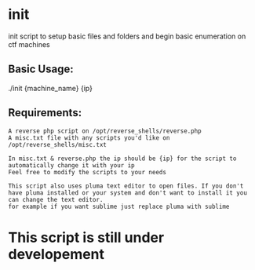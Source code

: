 # init
 init script to setup basic files and folders and begin basic enumeration on ctf machines

 
## Basic Usage:
./init {machine_name} {ip}

## Requirements:
	A reverse php script on /opt/reverse_shells/reverse.php
	A misc.txt file with any scripts you'd like on /opt/reverse_shells/misc.txt
	
	In misc.txt & reverse.php the ip should be {ip} for the script to automatically change it with your ip
	Feel free to modify the scripts to your needs
	
	This script also uses pluma text editor to open files. If you don't have pluma installed or your system and don't want to install it you can change the text editor.
	for example if you want sublime just replace pluma with sublime
	

# This script is still under developement 
